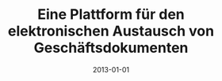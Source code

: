 ---
abstract: ''
authors:
- Christian Huemer
- Philipp Liegl
- Marco Zapletal
date: '2013-01-01'
featured: false
links:
- name: Publik
  url: https://publik.tuwien.ac.at/showentry.php?ID=216959&lang=2
publication_types:
- '6'
publishDate: '2013-01-01'
title: Eine Plattform für den elektronischen Austausch von Geschäftsdokumenten
url_pdf: ''
---